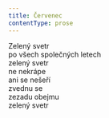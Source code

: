 ```yaml
---
title: Červenec
contentType: prose
---
```


Zelený svetr  
po všech společných letech  
zelený svetr  
ne nekrápe  
ani se nešeří  
zvednu se  
zezadu obejmu  
zelený svetr
